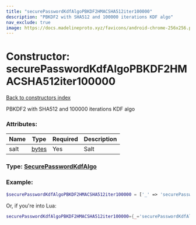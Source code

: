 ```yaml
---
title: "securePasswordKdfAlgoPBKDF2HMACSHA512iter100000"
description: "PBKDF2 with SHA512 and 100000 iterations KDF algo"
nav_exclude: true
image: https://docs.madelineproto.xyz/favicons/android-chrome-256x256.png
---
```

# Constructor: securePasswordKdfAlgoPBKDF2HMACSHA512iter100000  
[Back to constructors index](index.md)



PBKDF2 with SHA512 and 100000 iterations KDF algo

### Attributes:

| Name     |    Type       | Required | Description |
|----------|---------------|----------|-------------|
|salt|[bytes](../types/bytes.md) | Yes|Salt|



### Type: [SecurePasswordKdfAlgo](../types/SecurePasswordKdfAlgo.md)


### Example:

```php
$securePasswordKdfAlgoPBKDF2HMACSHA512iter100000 = ['_' => 'securePasswordKdfAlgoPBKDF2HMACSHA512iter100000', 'salt' => 'bytes'];
```  


Or, if you're into Lua:

```lua
securePasswordKdfAlgoPBKDF2HMACSHA512iter100000={_='securePasswordKdfAlgoPBKDF2HMACSHA512iter100000', salt='bytes'}

```


